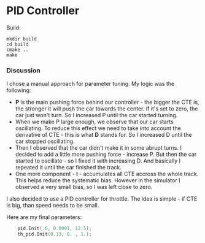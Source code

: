 # PID Controller

Build:
```
mkdir build
cd build
cmake ..
make
```

### Discussion

I chose a manual approach for parameter tuning. My logic was the following:
 * **P** is the main pushing force behind our controller - the bigger the CTE is, the stronger it will push the car towards the center. If it's set to zero, the car just won't turn. So I increased P until the car started turning.
 * When we make P large enough, we observe that our car starts oscillating. To reduce this effect we need to take into account the derivative of CTE - this is what **D** stands for. So I increased D until the car stopped oscillating.
 * Then I observed that the car didn't make it in some abrupt turns. I decided to add a little more pushing force - increase P. But then the car started to oscillate - so I fixed it with increasing D. And basically I repeated it until the car finished the track.
 * One more component - **I** - accumulates all CTE accross the whole track. This helps reduce the systematic bias. However in the simulator I observed a very small bias, so I was left close to zero.

I also decided to use a PID controller for throttle. The idea is simple - if CTE is big, than speed needs to be small.

Here are my final parameters:
```c++
    pid.Init(.6, 0.0001, 12.5);
    th_pid.Init(0.13, 0. , 1.);
```
